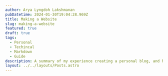 ```yaml
---
author: Arya Lyngdoh Lakshmanan
pubDatetime: 2024-01-30T19:04:28.969Z
title: Making a Website
slug: making-a-website
featured: true
draft: true
tags:
  - Personal
  - Techincal
  - Markdown
  - Guide
description: A summary of my experience creating a personal blog, and how you can do it too.
layout: ../../layouts/Posts.astro
---
```

